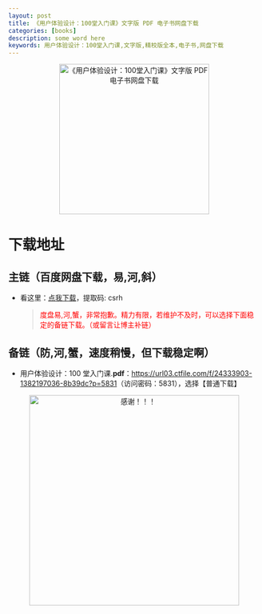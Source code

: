 ```yaml
---
layout: post
title: 《用户体验设计：100堂入门课》文字版 PDF 电子书网盘下载
categories: [books]
description: some word here
keywords: 用户体验设计：100堂入门课,文字版,精校版全本,电子书,网盘下载
---
```


<div align="center"><img src="https://qweree.cn/wp-content/uploads/2024/10/yhtysjybtrmk-tuya.jpg" alt="《用户体验设计：100堂入门课》文字版 PDF 电子书网盘下载" width="300px" height="auto"></div>

# 下载地址

## 主链（百度网盘下载，易,河,斜）

- 看这里：[点我下载](https://pan.baidu.com/s/1iMXUbSbtZQZjDcqDmnWUyw?pwd=csrh)，提取码: csrh

  > <p style="color:red" >度盘易,河,蟹，非常抱歉。精力有限，若维护不及时，可以选择下面稳定的备链下载。（或留言让博主补链）</p>

## 备链（防,河,蟹，速度稍慢，但下载稳定啊）

- 用户体验设计：100 堂入门课.**pdf**：<https://url03.ctfile.com/f/24333903-1382197036-8b39dc?p=5831>（访问密码：5831），选择【普通下载】

<div align="center"><img src="https://pic.imgdb.cn/item/661246bf68eb935713c7f81c.gif" alt="感谢！！！" width="420px" height="auto"/></div>
